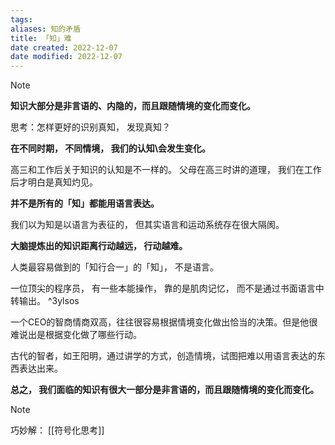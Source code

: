 ```yaml
---
tags: 
aliases: 知的矛盾
title: 「知」难
date created: 2022-12-07
date modified: 2022-12-07
---
```


> [!NOTE]  
> **知识大部分是非言语的、内隐的，而且跟随情境的变化而变化。**

思考：怎样更好的识别真知， 发现真知？  

**在不同时期， 不同情境， 我们的认知\会发生变化。**

高三和工作后关于知识的认知是不一样的。 父母在高三时讲的道理， 我们在工作后才明白是真知灼见。  

**并不是所有的「知」都能用语言表达。**

我们以为知是以语言为表征的， 但其实语言和运动系统存在很大隔阂。

**大脑提炼出的知识距离行动越远， 行动越难。**

人类最容易做到的「知行合一」的「知」， 不是语言。

一位顶尖的程序员， 有一些本能操作， 靠的是肌肉记忆， 而不是通过书面语言中转输出。 ^3ylsos

一个CEO的智商情商双高，往往很容易根据情境变化做出恰当的决策。但是他很难说出是根据变化做了哪些行动。

古代的智者，如王阳明，通过讲学的方式，创造情境，试图把难以用语言表达的东西表达出来。

**总之， 我们面临的知识有很大一部分是非言语的，而且跟随情境的变化而变化。**

> [!NOTE]
> 巧妙解： [[符号化思考]]